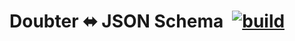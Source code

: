 # Doubter ⬌ JSON Schema&ensp;[![build](https://github.com/smikhalevski/doubter-json-schema/actions/workflows/master.yml/badge.svg?branch=master&event=push)](https://github.com/smikhalevski/doubter-json-schema/actions/workflows/master.yml)

